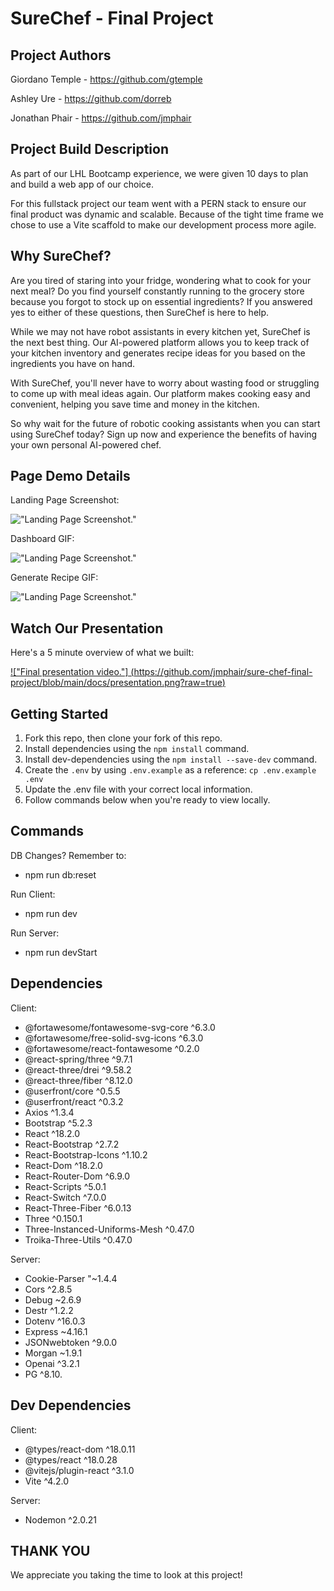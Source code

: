 # SureChef - Final Project
## Project Authors

Giordano Temple - https://github.com/gtemple

Ashley Ure - https://github.com/dorreb

Jonathan Phair - https://github.com/jmphair

## Project Build Description

As part of our LHL Bootcamp experience, we were given 10 days to plan and build a web app of our choice.

For this fullstack project our team went with a PERN stack to ensure our final product was dynamic and scalable. Because of the tight time frame we chose to use a Vite scaffold to make our development process more agile.

## Why SureChef?

Are you tired of staring into your fridge, wondering what to cook for your next meal? Do you find yourself constantly running to the grocery store because you forgot to stock up on essential ingredients? If you answered yes to either of these questions, then SureChef is here to help.

While we may not have robot assistants in every kitchen yet, SureChef is the next best thing. Our AI-powered platform allows you to keep track of your kitchen inventory and generates recipe ideas for you based on the ingredients you have on hand.

With SureChef, you'll never have to worry about wasting food or struggling to come up with meal ideas again. Our platform makes cooking easy and convenient, helping you save time and money in the kitchen.

So why wait for the future of robotic cooking assistants when you can start using SureChef today? Sign up now and experience the benefits of having your own personal AI-powered chef.

## Page Demo Details

Landing Page Screenshot:

!["Landing Page Screenshot."](https://github.com/jmphair/sure-chef-final-project/blob/main/docs/LandingPage.png?raw=true)

Dashboard GIF:

!["Landing Page Screenshot."](https://github.com/jmphair/sure-chef-final-project/blob/main/docs/Dash-Nav-DarkMode.gif?raw=true)

Generate Recipe GIF:

!["Landing Page Screenshot."](https://github.com/jmphair/sure-chef-final-project/blob/main/docs/Generate-Recipe.gif?raw=true)

## Watch Our Presentation

Here's a 5 minute overview of what we built:

[!["Final presentation video."] (https://github.com/jmphair/sure-chef-final-project/blob/main/docs/presentation.png?raw=true)](https://vimeo.com/817319968)

## Getting Started

1. Fork this repo, then clone your fork of this repo.
2. Install dependencies using the `npm install` command.
3. Install dev-dependencies using the `npm install --save-dev` command.
4. Create the `.env` by using `.env.example` as a reference: `cp .env.example .env`
5. Update the .env file with your correct local information.
7. Follow commands below when you're ready to view locally.

## Commands

DB Changes? Remember to:
- npm run db:reset

Run Client:
- npm run dev

Run Server:
- npm run devStart

## Dependencies

Client:
- @fortawesome/fontawesome-svg-core ^6.3.0
- @fortawesome/free-solid-svg-icons ^6.3.0
- @fortawesome/react-fontawesome ^0.2.0
- @react-spring/three ^9.7.1
- @react-three/drei ^9.58.2
- @react-three/fiber ^8.12.0
- @userfront/core ^0.5.5
- @userfront/react ^0.3.2
- Axios ^1.3.4
- Bootstrap ^5.2.3
- React ^18.2.0
- React-Bootstrap ^2.7.2
- React-Bootstrap-Icons ^1.10.2
- React-Dom ^18.2.0
- React-Router-Dom ^6.9.0
- React-Scripts ^5.0.1
- React-Switch ^7.0.0
- React-Three-Fiber ^6.0.13
- Three ^0.150.1
- Three-Instanced-Uniforms-Mesh ^0.47.0
- Troika-Three-Utils ^0.47.0

Server:
- Cookie-Parser "~1.4.4
- Cors ^2.8.5
- Debug ~2.6.9
- Destr ^1.2.2
- Dotenv ^16.0.3
- Express ~4.16.1
- JSONwebtoken ^9.0.0
- Morgan ~1.9.1
- Openai ^3.2.1
- PG ^8.10.


## Dev Dependencies

Client:
- @types/react-dom ^18.0.11
- @types/react ^18.0.28
- @vitejs/plugin-react ^3.1.0
- Vite ^4.2.0

Server:
- Nodemon ^2.0.21

## THANK YOU

We appreciate you taking the time to look at this project!
